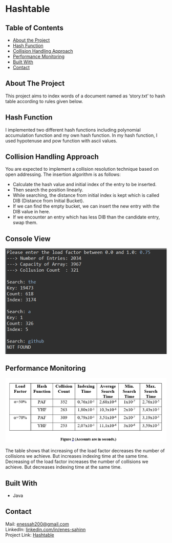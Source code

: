 # Hashtable

## Table of Contents

* [About the Project](#about-the-project)
* [Hash Function](#hash-function)
* [Collision Handling Approach](#collision-handling-approach)
* [Performance Monitoring](#collision-handling-approach)
* [Built With](#built-with)
* [Contact](#contact)

## About The Project
This project aims to index words of a document named as ‘story.txt’ to hash table according to rules given below.

## Hash Function
I implemented two different hash functions including polynomial accumulation function and my own hash function. 
In my hash function, I used hypotenuse and pow function with ascii values.

## Collision Handling Approach
You are expected to implement a collision resolution technique based on open addressing. The insertion algorithm is as follows:
* Calculate the hash value and initial index of the entry to be inserted.
* Then search the position linearly.
* While searching, the distance from initial index is kept which is called DIB (Distance from Initial Bucket).
* If we can find the empty bucket, we can insert the new entry with the DIB value in here.
* If we encounter an entry which has less DIB than the candidate entry, swap them.

## Console View
![alt text](https://github.com/enes-sahinn/Hashtable/blob/master/console_of_program.png)

## Performance Monitoring
![alt text](https://github.com/enes-sahinn/Hashtable/blob/master/analyse_table.png)

The table shows that increasing of the load factor decreases the number of collisions we achieve. 
But increases indexing time at the same time. Decreasing of the load factor increases the number of collisions we achieve. 
But decreases indexing time at the same time.

## Built With
* Java

## Contact
Mail: enessah200@gmail.com\
LinkedIn: [linkedin.com/in/enes-sahinn](https://www.linkedin.com/in/enes-sahinn/)\
Project Link: [Hashtable](https://github.com/enes-sahinn/Hashtable)
